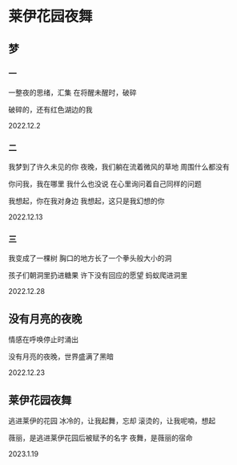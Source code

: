 # 莱伊花园夜舞

## 梦

### 一

一整夜的思绪，汇集
在将醒未醒时，破碎

破碎的，还有红色湖边的我

2022.12.2

### 二

我梦到了许久未见的你
夜晚，我们躺在流着微风的草地
周围什么都没有

你问我，我在哪里
我什么也没说
在心里询问着自己同样的问题

我想起，你在我对身边
我想起，这只是我幻想的你

2022.12.13

### 三

我变成了一棵树
胸口的地方长了一个拳头般大小的洞

孩子们朝洞里扔进糖果
许下没有回应的愿望
蚂蚁爬进洞里

2022.12.28

## 没有月亮的夜晚

情感在呼唤停止时涌出

没有月亮的夜晚，世界盛满了黑暗

2022.12.23

## 莱伊花园夜舞

逃进莱伊的花园
冰冷的，让我起舞，忘却
滚烫的，让我呢喃，想起

薇丽，是逃进莱伊花园后被赋予的名字
夜舞，是薇丽的宿命

2023.1.19
